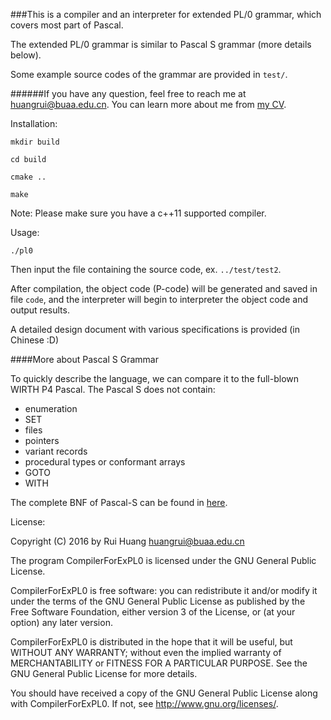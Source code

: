 ###This is a compiler and an interpreter for extended PL/0 grammar, which covers most part of Pascal.

The extended PL/0 grammar is similar to Pascal S grammar (more details below).

Some example source codes of the grammar are provided in `test/`.

######If you have any question, feel free to reach me at huangrui@buaa.edu.cn. You can learn more about me from [my CV](http://hrlty.github.io/about/).

Installation:

`mkdir build`

`cd build`

`cmake .. `

`make`

Note: Please make sure you have a c++11 supported compiler.

Usage:

`./pl0`

Then input the file containing the source code, ex. `../test/test2`. 

After compilation, the object code (P-code) will be generated and saved in file `code`, and the interpreter will begin to interpreter the object code and output results.

A detailed design document with various specifications is provided (in Chinese :D)

####More about Pascal S Grammar

To quickly describe the language, we can compare it to the full-blown WIRTH P4 Pascal. The Pascal S does not contain:

- enumeration
- SET
- files
- pointers
- variant records
- procedural types or conformant arrays
- GOTO
- WITH

The complete BNF of Pascal-S can be found in [here](http://www.delphifeeds.com/go/s/10435).

License:

Copyright (C) 2016 by Rui Huang huangrui@buaa.edu.cn

The program CompilerForExPL0 is licensed under the GNU General Public License.

CompilerForExPL0 is free software: you can redistribute it and/or modify it under the terms of the GNU General Public License as published by the Free Software Foundation, either version 3 of the License, or (at your option) any later version.

CompilerForExPL0 is distributed in the hope that it will be useful, but WITHOUT ANY WARRANTY; without even the implied warranty of MERCHANTABILITY or FITNESS FOR A PARTICULAR PURPOSE. See the GNU General Public License for more details.

You should have received a copy of the GNU General Public License along with CompilerForExPL0. If not, see http://www.gnu.org/licenses/.





